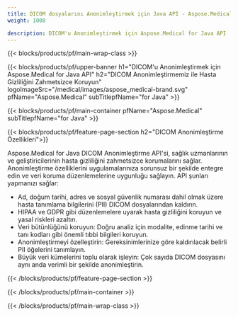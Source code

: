 ```yaml
---
title: DICOM dosyalarını Anonimleştirmek için Java API - Aspose.Medical
weight: 1000

description: DICOM'u Anonimleştirmek için Aspose.Medical for Java API 
---
```


{{< blocks/products/pf/main-wrap-class >}}

{{< blocks/products/pf/upper-banner h1="DICOM'u Anonimleştirmek için Aspose.Medical for Java API" h2="DICOM Anonimleştirmemiz ile Hasta Gizliliğini Zahmetsizce Koruyun" logoImageSrc="/medical/images/aspose_medical-brand.svg" pfName="Aspose.Medical" subTitlepfName="for Java" >}}

{{< blocks/products/pf/main-container pfName="Aspose.Medical" subTitlepfName="for Java" >}}

{{< blocks/products/pf/feature-page-section h2="DICOM Anonimleştirme Özellikleri">}}

<p>Aspose.Medical for Java DICOM Anonimleştirme API'si, sağlık uzmanlarının ve geliştiricilerinin hasta gizliliğini zahmetsizce korumalarını sağlar. Anonimleştirme özelliklerini uygulamalarınıza sorunsuz bir şekilde entegre edin ve veri koruma düzenlemelerine uygunluğu sağlayın. API şunları yapmanızı sağlar:</p>

<ul>
<li>Ad, doğum tarihi, adres ve sosyal güvenlik numarası dahil olmak üzere hasta tanımlama bilgilerini (PII) DICOM dosyalarından kaldırın.</li>
<li>HIPAA ve GDPR gibi düzenlemelere uyarak hasta gizliliğini koruyun ve yasal riskleri azaltın.</li>
<li>Veri bütünlüğünü koruyun: Doğru analiz için modalite, edinme tarihi ve tanı kodları gibi önemli tıbbi bilgileri koruyun.</li>
<li>Anonimleştirmeyi özelleştirin: Gereksinimlerinize göre kaldırılacak belirli PII öğelerini tanımlayın.</li>
<li>Büyük veri kümelerini toplu olarak işleyin: Çok sayıda DICOM dosyasını aynı anda verimli bir şekilde anonimleştirin.</li>
</ul>

{{< /blocks/products/pf/feature-page-section >}}

{{< /blocks/products/pf/main-container >}}

{{< /blocks/products/pf/main-wrap-class >}}